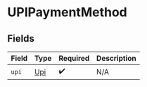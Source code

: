 # UPIPaymentMethod


## Fields

| Field                             | Type                              | Required                          | Description                       |
| --------------------------------- | --------------------------------- | --------------------------------- | --------------------------------- |
| `upi`                             | [Upi](../../models/shared/upi.md) | :heavy_check_mark:                | N/A                               |